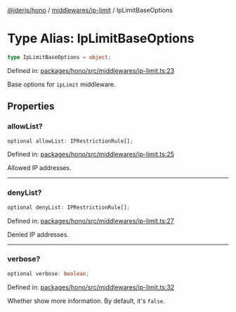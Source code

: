[@jderjs/hono](../../../README.md) / [middlewares/ip-limit](../README.md) / IpLimitBaseOptions

# Type Alias: IpLimitBaseOptions

```ts
type IpLimitBaseOptions = object;
```

Defined in: [packages/hono/src/middlewares/ip-limit.ts:23](https://github.com/jder-std/hono/blob/01862dd14cf5ece98bd31b99c1c68a3917cc5868/packages/hono/src/middlewares/ip-limit.ts#L23)

Base options for `ipLimit` middleware.

## Properties

### allowList?

```ts
optional allowList: IPRestrictionRule[];
```

Defined in: [packages/hono/src/middlewares/ip-limit.ts:25](https://github.com/jder-std/hono/blob/01862dd14cf5ece98bd31b99c1c68a3917cc5868/packages/hono/src/middlewares/ip-limit.ts#L25)

Allowed IP addresses.

***

### denyList?

```ts
optional denyList: IPRestrictionRule[];
```

Defined in: [packages/hono/src/middlewares/ip-limit.ts:27](https://github.com/jder-std/hono/blob/01862dd14cf5ece98bd31b99c1c68a3917cc5868/packages/hono/src/middlewares/ip-limit.ts#L27)

Denied IP addresses.

***

### verbose?

```ts
optional verbose: boolean;
```

Defined in: [packages/hono/src/middlewares/ip-limit.ts:32](https://github.com/jder-std/hono/blob/01862dd14cf5ece98bd31b99c1c68a3917cc5868/packages/hono/src/middlewares/ip-limit.ts#L32)

Whether show more information.
By default, it's `false`.
